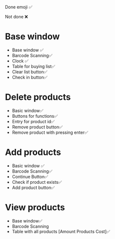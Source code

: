 <p>Done emoji ✅</p>
<p>Not done ❌</p>

<h1>Base window</h1>
<ul>
    <li>Base window ✅</li>
    <li>Barcode Scanning✅</li>
    <li>Clock ✅</li>
    <li>Table for buying list✅</li>
    <li>Clear list button✅</li>
    <li>Check in button✅</li>
</ul>

<h1>Delete products</h1>
<ul>
    <li>Basic window✅</li>
    <li>Buttons for functions✅</li>
    <li>Entry for product id✅</li>
    <li>Remove product button✅ </li>
    <li>Remove product with pressing enter✅</li>
</ul>

<h1>Add products</h1>
<ul>
    <li>Basic window ✅</li>
    <li>Barcode Scanning✅</li>
    <li>Continue Button✅</li>
    <li>Check if product exists✅</li>
    <li>Add product button✅</li>
</ul>

<h1>View products</h1>
<ul>
    <li>Base window✅</li>
    <li>Barcode Scanning</li>
    <li>Table with all products [Amount Products Cost]✅</li>
</ul>